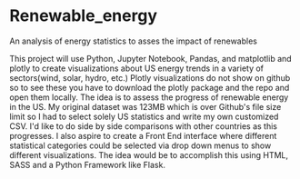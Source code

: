 # Renewable_energy
An analysis of energy statistics to asses the impact of renewables

This project will use Python, Jupyter Notebook, Pandas, and matplotlib and plotly to create visualizations about US energy trends in a 
variety of sectors(wind, solar, hydro, etc.) Plotly visualizations do not show on github so to see these you have to download the plotly package and the repo and open them locally. The idea is to assess the progress of renewable energy in the US. My original dataset
was 123MB which is over Github's file size limit so I had to select solely US statistics and write my own customized CSV. I'd like to do
side by side comparisons with other countries as this progresses. I also aspire to create a Front End interface where different statistical
categories could be selected via drop down menus to show different visualizations. The idea would be to accomplish this using HTML, SASS 
and a Python Framework like Flask. 
